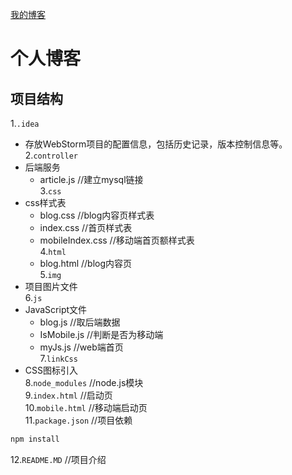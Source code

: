 [我的博客](http://www.chueng-ows.com/index.html)

个人博客
=========================
项目结构
-------------------------
1.`.idea`<br>
* 存放WebStorm项目的配置信息，包括历史记录，版本控制信息等。<br>
2.`controller`<br>
* 后端服务<br>
    * article.js  //建立mysql链接<br>
3.`css`<br>
* css样式表<br>
    * blog.css          //blog内容页样式表<br>
    * index.css         //首页样式表<br>
    * mobileIndex.css   //移动端首页额样式表<br>
4.`html`<br>
    * blog.html         //blog内容页<br>
5.`img`<br>
* 项目图片文件<br>
6.`js`<br>
* JavaScript文件<br>
    * blog.js           //取后端数据<br>
    * IsMobile.js       //判断是否为移动端<br>
    * myJs.js           //web端首页<br>
7.`linkCss`<br>
* CSS图标引入<br>
8.`node_modules`         //node.js模块<br>
9.`index.html`           //启动页<br>
10.`mobile.html`         //移动端启动页<br>
11.`package.json`        //项目依赖<br>
```javascript
npm install
```
12.`README.MD`           //项目介绍
